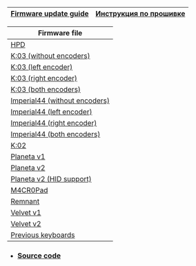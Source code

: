| [Firmware update guide][19]  | [Инструкция по прошивке][20] |
| -------------                |                ------------- |


| Firmware file |
| --------------|
|[HPD][01]
|[K:03 (without encoders)][02]
|[K:03 (left encoder)][03]
|[K:03 (right encoder)][04]
|[K:03 (both encoders)][05]
|[Imperial44 (without encoders)][06]
|[Imperial44 (left encoder)][07]
|[Imperial44 (right encoder)][08]
|[Imperial44 (both encoders)][09]
|[K:02][10]
|[Planeta v1][11]
|[Planeta v2][12]
|[Planeta v2 (HID support)][13]
|[M4CR0Pad][14]
|[Remnant][15]
|[Velvet v1][16]
|[Velvet v2][17]
|[Previous keyboards][18]


[01]: https://github.com/ergohaven/vial-qmk/releases/download/3.2/3.2_hpd_v1.uf2                          
[02]: https://github.com/ergohaven/vial-qmk/releases/download/3.2/3.2_k03_no-enc.uf2          
[03]: https://github.com/ergohaven/vial-qmk/releases/download/3.2/3.2_k03_enc-left.uf2       
[04]: https://github.com/ergohaven/vial-qmk/releases/download/3.2/3.2_k03_enc-right.uf2     
[05]: https://github.com/ergohaven/vial-qmk/releases/download/3.2/3.2_k03_enc-left-right.uf2
[06]: https://github.com/ergohaven/vial-qmk/releases/download/3.2/3.2_imperial44_no-enc.uf2    
[07]: https://github.com/ergohaven/vial-qmk/releases/download/3.2/3.2_imperial44_enc-left.uf2  
[08]: https://github.com/ergohaven/vial-qmk/releases/download/3.2/3.2_imperial44_enc-right.uf2
[09]: https://github.com/ergohaven/vial-qmk/releases/download/3.2/3.2_imperial44_enc-left-right.uf2
[10]: https://github.com/ergohaven/vial-qmk/releases/download/3.2/3.2_k02_v1.uf2
[11]: https://github.com/ergohaven/vial-qmk/releases/download/3.2/3.2_planeta_v1.uf2
[12]: https://github.com/ergohaven/vial-qmk/releases/download/3.2/3.2_planeta_v2.uf2
[13]: https://github.com/ergohaven/vial-qmk/releases/download/3.2/3.2_planeta_hid.uf2
[14]: https://github.com/ergohaven/vial-qmk/releases/download/3.2/3.2_macropad_v1.uf2
[15]: https://github.com/ergohaven/vial-qmk/releases/download/3.2/3.2_remnant_v1.uf2
[16]: https://github.com/ergohaven/vial-qmk/releases/download/3.2/3.2_velvet_v1.uf2
[17]: https://github.com/ergohaven/vial-qmk/releases/download/3.2/3.2_velvet_v2.uf2
[18]: https://github.com/ergohaven/keymap_hub/tree/main/archive
[19]: https://ergohaven.xyz/docs
[20]: https://ru.ergohaven.xyz/docs


- ### [Source code](https://github.com/ergohaven/vial-qmk/tree/vial/keyboards/ergohaven)
